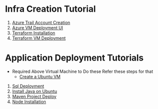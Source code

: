 
# Infra Creation Tutorial
1. [Azure Trail Account Creation](azure/account-creation/index.md)
2. [Azure VM Deployment UI](azure/vm-creation/index.md)
3. [Terraform Installation](terraform/installation/index.md)
4. [Terraform VM Deployment](terraform/vm-deployment/index.md)

# Application Deployment Tutorials

- Required Above Virtual Machine to Do these Refer these steps for that
  - [Create a Ubuntu VM](terraform/vm-deployment/index.md)

1. [Sql Deployment](./sql/deploy/index.md)
2. [Install Java on Ubuntu](./java/install/index.md)
3. [Maven Project Deploy](./maven/deploy/index.md)
4. [Node Installation](./node/install/index.md)
<!-- 5. [Angular Project Deploy](./angular/deploy/index.md)
6. [Nginx Web Server Deploy](./nginx/index.md) -->

